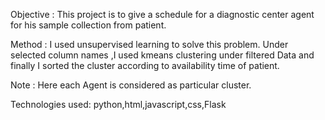 Objective : This project is to give a schedule for a diagnostic center agent for his sample collection from patient.

Method : I used unsupervised learning to solve this problem. Under selected column names ,I used kmeans clustering under filtered Data and finally I sorted the cluster according to availability time of patient.

Note : Here each Agent is considered as particular cluster.

Technologies used: python,html,javascript,css,Flask
